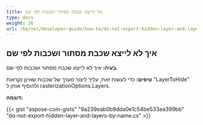 ```yaml
---
title: אל תייצא שכבת מסתור ושכבות לפי שם
type: docs
weight: 26
url: /he/net/developer-guide/how-to/do-not-export-hidden-layer-and-layers-by-name/
---
```


## **איך לא לייצא שכבת מסתור ושכבות לפי שם**

**בעיה:** איך לא לייצא שכבת מסתור ושכבות לפי שם.

**טיפים:** כדי לעשות זאת, עליך ליצור מערך של שכבות שאינן נקראות "LayerToHide" ולהוסיף אותן ל rasterizationOptions.Layers.

**דוגמה:**

{{< gist "aspose-com-gists" "9a239eab0b9dda0e1c54be533ea399bb" "do-not-export-hidden-layer-and-layers-by-name.cs" >}}
